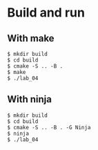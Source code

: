 # Build and run

## With make

```
$ mkdir build
$ cd build
$ cmake -S .. -B .
$ make
$ ./lab_04
```

## With ninja

```
$ mkdir build
$ cd build
$ cmake -S .. -B . -G Ninja
$ ninja
$ ./lab_04
```
